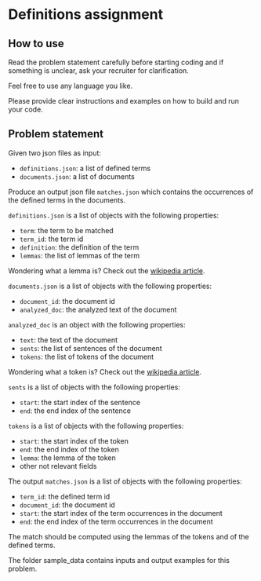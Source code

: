 # Definitions assignment

## How to use
Read the problem statement carefully before starting coding and if
something is unclear, ask your recruiter for clarification.

Feel free to use any language you like.

Please provide clear instructions and examples on how to build and
run your code.

## Problem statement

Given two json files as input:

- `definitions.json`: a list of defined terms
- `documents.json`: a list of documents

Produce an output json file `matches.json` which contains the occurrences 
of the defined terms in the documents.

`definitions.json` is a list of objects with the following properties:
- `term`: the term to be matched
- `term_id`: the term id
- `definition`: the definition of the term
- `lemmas`: the list of lemmas of the term

Wondering what a lemma is? 
Check out the 
[wikipedia article](https://en.wikipedia.org/wiki/Lemma_(morphology)).

`documents.json` is a list of objects with the following properties:
- `document_id`: the document id
- `analyzed_doc`: the analyzed text of the document

`analyzed_doc` is an object with the following properties:

- `text`: the text of the document
- `sents`: the list of sentences of the document
- `tokens`: the list of tokens of the document

Wondering what a token is? 
Check out the 
[wikipedia article](https://en.wikipedia.org/wiki/Type%E2%80%93token_distinction).

`sents` is a list of objects with the following properties:
- `start`: the start index of the sentence
- `end`: the end index of the sentence

`tokens` is a list of objects with the following properties:
- `start`: the start index of the token
- `end`: the end index of the token
- `lemma`: the lemma of the token
- other not relevant fields

The output `matches.json` is a list of objects with the following properties:
- `term_id`: the defined term id
- `document_id`: the document id
- `start`: the start index of the term occurrences in the document
- `end`: the end index of the term occurrences in the document

The match should be computed using the lemmas of the tokens and of the
defined terms.

The folder sample_data contains inputs and output examples for this problem.
